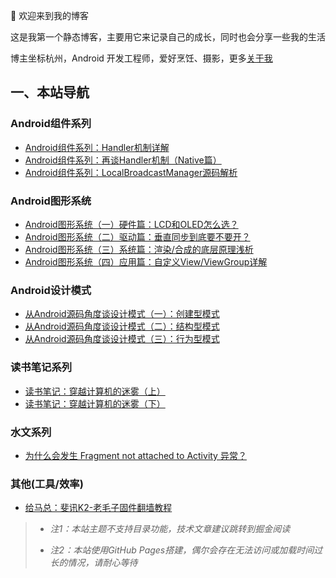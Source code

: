 
👏  欢迎来到我的博客

这是我第一个静态博客，主要用它来记录自己的成长，同时也会分享一些我的生活

博主坐标杭州，Android 开发工程师，爱好烹饪、摄影，更多[关于我](https://yibs.space/post/about/)

## 一、本站导航

### Android组件系列

- [Android组件系列：Handler机制详解](https://yibs.space/post/android-components-handler/)
- [Android组件系列：再谈Handler机制（Native篇）](https://yibs.space/post/android-components-handler-native/)
- [Android组件系列：LocalBroadcastManager源码解析](https://yibs.space/post/android-components-localbroadcastmanager/)

### Android图形系统

- [Android图形系统（一）硬件篇：LCD和OLED怎么选？](https://yibs.space/post/android-graphics-first/)
- [Android图形系统（二）驱动篇：垂直同步到底要不要开？](https://yibs.space/post/android-graphics-driver/)
- [Android图形系统（三）系统篇：渲染/合成的底层原理浅析](https://yibs.space/post/android-graphics-system/)
- [Android图形系统（四）应用篇：自定义View/ViewGroup详解](https://yibs.space/post/android-graphics-application/)

### Android设计模式

- [从Android源码角度谈设计模式（一）：创建型模式](https://yibs.space/post/design-pattern-creational/)
- [从Android源码角度谈设计模式（二）：结构型模式](https://yibs.space/post/design-pattern-structural/)
- [从Android源码角度谈设计模式（三）：行为型模式](https://yibs.space/post/design-pattern-behavioral/)

### 读书笔记系列

- [读书笔记：穿越计算机的迷雾（上）](https://yibs.space/post/book-notes-computers-lizhong-1//)
- [读书笔记：穿越计算机的迷雾（下）](https://yibs.space/post/book-notes-computers-lizhong-2/)

### 水文系列

- [为什么会发生 Fragment not attached to Activity 异常？](https://yibs.space/post/fragment-not-attached-to-activity-exception/)

### 其他(工具/效率)

- [给马总：斐讯K2-老毛子固件翻墙教程](https://yibs.space/post/phicomm-k2-user-guide-for-alicia/)

> - *注1：本站主题不支持目录功能，技术文章建议跳转到掘金阅读*
>
> - *注2：本站使用GitHub Pages搭建，偶尔会存在无法访问或加载时间过长的情况，请耐心等待*